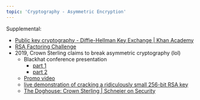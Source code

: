 ```yaml
---
topic: 'Cryptography - Asymmetric Encryption'
---
```


Supplemental:
- [Public key cryptography - Diffie-Hellman Key Exchange \| Khan Academy](https://www.youtube.com/watch?v=YEBfamv-_do)
- [RSA Factoring Challenge](https://en.wikipedia.org/wiki/RSA_Factoring_Challenge)
- 2019, Crown Sterling claims to break asymmetric cryptography (lol)
  * Blackhat conference presentation
      - [part 1](https://www.youtube.com/watch?v=oPiWqWJHz8E)
      - [part 2](https://www.youtube.com/watch?v=3nSOp9OfGtg)
  * [Promo video](https://www.youtube.com/watch?v=fPMxIt79PkE)
  * [live demonstration of cracking a ridiculously small 256-bit RSA key](https://www.youtube.com/watch?v=E58YOQZ7tr8)
  * [The Doghouse: Crown Sterling \| Schneier on Security](https://www.schneier.com/blog/archives/2019/09/the_doghouse_cr_1.html)
